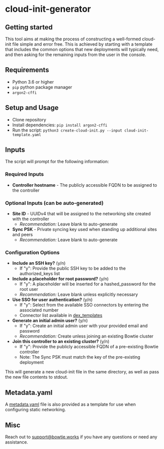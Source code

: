 # cloud-init-generator



## Getting started

This tool aims at making the process of constructing a well-formed cloud-init file simple and error free. This is achieved by starting with a template that includes the common options that new deployments will typically need, and then asking for the remaining inputs from the user in the console.    

## Requirements

- Python 3.6 or higher
- `pip` python package manager
- `argon2-cffi` 

## Setup and Usage

- Clone repository
- Install dependencies: `pip install argon2-cffi`
- Run the script: `python3 create-cloud-init.py --input cloud-init-template.yaml`

## Inputs

The script will prompt for the following information:

### Required Inputs
- **Controller hostname** - The publicly accessible FQDN to be assigned to the controller

### Optional Inputs (can be auto-generated)
- **Site ID** - UUIDv4 that will be assigned to the networking site created with the controller
  - *Recommendation:* Leave blank to auto-generate
- **Sync PSK** - Private syncing key used when standing up additional sites and peers
  - *Recommendation:* Leave blank to auto-generate

### Configuration Options
- **Include an SSH key?** (y/n) 
  - If "y": Provide the public SSH key to be added to the authorized_keys list
- **Include a placeholder for root password?** (y/n)
  - If "y": A placeholder will be inserted for a hashed_password for the root user
  - *Recommendation:* Leave blank unless explicitly necessary
- **Use SSO for user authentication?** (y/n)
  - If "y": Select from the available SSO connectors by entering the associated number
  - Connector list available in [dex_templates](/tools/cloud-init-generator/dex_templates/)
- **Generate an initial admin user?** (y/n)
  - If "y": Create an initial admin user with your provided email and password
  - *Recommendation:* Create unless joining an existing Bowtie cluster
- **Join this controller to an existing cluster?** (y/n)
  - If "y": Provide the publicly accessible FQDN of a pre-existing Bowtie controller
  - Note: The Sync PSK must match the key of the pre-existing deployment

This will generate a new cloud-init file in the same directory, as well as pass the new file contents to stdout.

## Metadata.yaml

A [metadata.yaml](/tools/cloud-init-generator/metadata.yaml) file is also provided as a template for use when configuring static networking. 

## Misc
Reach out to support@bowtie.works if you have any questions or need any assistance.

